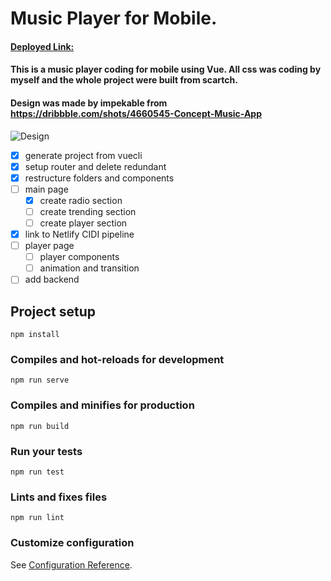 # Music Player for Mobile.  
#### [Deployed Link: ](https://brave-galileo-3ff47e.netlify.com/)

#### This is a music player coding for mobile using Vue. All css was coding by myself and the whole project were built from scartch. 

#### Design was made by impekable from https://dribbble.com/shots/4660545-Concept-Music-App

![Design](https://cdn.dribbble.com/users/2933/screenshots/4660545/ezgif.com-video-to-gif-long.gif)

- [x] generate project from vuecli
- [x] setup router and delete redundant
- [x] restructure folders and components
- [ ] main page
    - [x] create radio section
    - [ ] create trending section
    - [ ] create player section
- [x] link to Netlify CIDI pipeline
- [ ] player page
    - [ ] player components
    - [ ] animation and transition
- [ ] add backend

## Project setup
```
npm install
```

### Compiles and hot-reloads for development
```
npm run serve
```

### Compiles and minifies for production
```
npm run build
```

### Run your tests
```
npm run test
```

### Lints and fixes files
```
npm run lint
```

### Customize configuration
See [Configuration Reference](https://cli.vuejs.org/config/).
